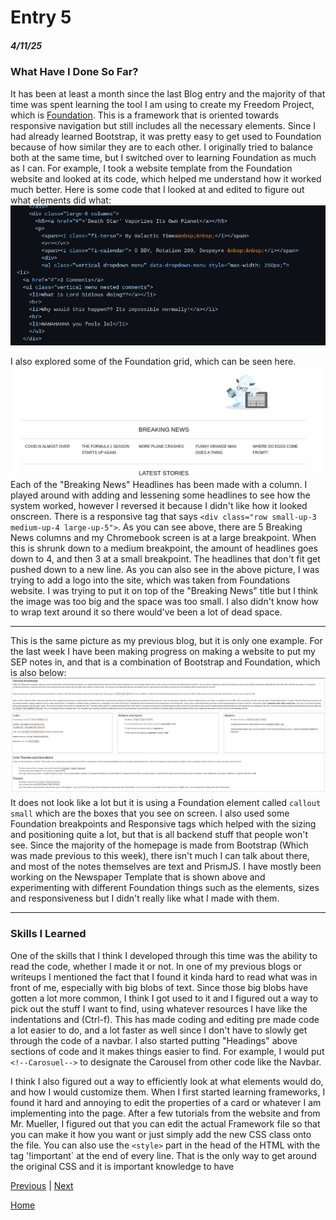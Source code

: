 # Entry 5
##### 4/11/25

### What Have I Done So Far?
It has been at least a month since the last Blog entry and the majority of that time was spent learning the tool I am using to create my Freedom Project, which is [Foundation](https://get.foundation/). This is a framework that is oriented towards responsive navigation but still includes all the necessary elements. Since I had already learned Bootstrap, it was pretty easy to get used to Foundation because of how similar they are to each other. I originally tried to balance both at the same time, but I switched over to learning Foundation as much as I can. For example, I took a website template from the Foundation website and looked at its code, which helped me understand how it worked much better. Here is some code that I looked at and edited to figure out what elements did what:  ![#](../img/death-star.png)

I also explored some of the Foundation grid, which can be seen here. ![#](../img/breaking.png) Each of the "Breaking News" Headlines has been made with a column. I played around with adding and lessening some headlines to see how the system worked, however I reversed it because I didn't like how it looked onscreen. There is a responsive tag that says `<div class="row small-up-3 medium-up-4 large-up-5">`. As you can see above, there are 5 Breaking News columns and my Chromebook screen is at a large breakpoint. When this is shrunk down to a medium breakpoint, the amount of headlines goes down to 4, and then 3 at a small breakpoint. The headlines that don't fit get pushed down to a new line. As you can also see in the above picture, I was trying to add a logo into the site, which was taken from Foundations website. I was trying to put it on top of the "Breaking News" title but I think the image was too big and the space was too small. I also didn't know how to wrap text around it so there would've been a lot of dead space.

---

This is the same picture as my previous blog, but it is only one example. For the last week I have been making progress on making a website to put my SEP notes in, and that is a combination of Bootstrap and Foundation, which is also below: ![#](../notes.png)
It does not look like a lot but it is using a Foundation element called `callout small` which are the boxes that you see on screen. I also used some Foundation breakpoints and Responsive tags which helped with the sizing and positioning quite a lot, but that is all backend stuff that people won't see. Since the majority of the homepage is made from Bootstrap (Which was made previous to this week), there isn't much I can talk about there, and most of the notes themselves are text and PrismJS. I have mostly been working on the Newspaper Template that is shown above and experimenting with different Foundation things such as the elements, sizes and responsiveness but I didn't really like what I made with them.

---

### Skills I Learned

One of the skills that I think I developed through this time was the ability to read the code, whether I made it or not. In one of my previous blogs or writeups I mentioned the fact that I found it kinda hard to read what was in front of me, especially with big blobs of text. Since those big blobs have gotten a lot more common, I think I got used to it and I figured out a way to pick out the stuff I want to find, using whatever resources I have like the indentations and (Ctrl-f).  This has made coding and editing pre made code a lot easier to do, and a lot faster as well since I don't have to slowly get through the code of a navbar. I also started putting "Headings" above sections of code and it makes things easier to find. For example, I would put `<!--Carosuel-->` to designate the Carousel from other code like the Navbar. 

I think I also figured out a way to efficiently look at what elements would do, and how I would customize them. When I first started learning frameworks, I found it hard and annoying to edit the properties of a card or whatever I am implementing into the page. After a few tutorials from the website and from Mr. Mueller, I figured out that you can edit the actual Framework file so that you can make it how you want or just simply add the new CSS class onto the file. You can also use the `<style>` part in the head of the HTML with the tag '!important` at the end of every line. That is the only way to get around the original CSS and it is important knowledge to have


[Previous](entry04.md) | [Next](entry06.md)

[Home](../README.md)
